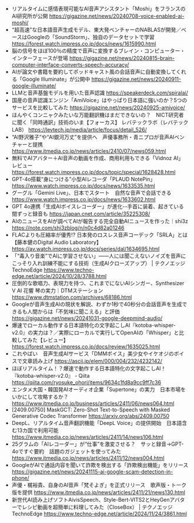 - リアルタイムに感情表現可能なAI音声アシスタント「Moshi」をフランスのAI研究所が公開 https://gigazine.net/news/20240708-voice-enabled-ai-moshi/
- “超高速”な日本語音声生成モデル、東大発ベンチャーのNABLASが開発／ベースはGoogleの「SoundStorm」、独自のデータセットで学習 https://forest.watch.impress.co.jp/docs/news/1615990.html
- 脳の信号をほぼ100％の精度で音声に変換するブレイン・コンピューター・インターフェースが登場 https://gigazine.net/news/20240815-brain-computer-interface-converts-speech-accuracy/
- AIが論文や書籍を要約してポッドキャスト風の会話音声に自動変換してくれる「Google Illuminate」が公開中 https://gigazine.net/news/20240911-google-illuminate/
- LLMと音声基盤モデルを用いた音声認識 https://speakerdeck.com/spiralai/
- 国産の音声認識エンジン「AmiVoice」はやっぱり日本語に強いのか？5つのサービスを比較してみた https://gigazine.net/news/20240925-amivoice/
- ほんやくコンニャクみたいな万能翻訳機はまだできないの？　NICT研究者に聞く「同時通訳」技術のいま【フォーカス】 レバテックラボ（レバテックLAB） https://levtech.jp/media/article/focus/detail_526/
- “AI野沢雅子”や“AI銀河万丈”を提供へ　声優事務所・青ニプロが音声AIベンチャーと提携 https://www.itmedia.co.jp/news/articles/2410/07/news059.html
- 無料でAIアバター＋AI音声の動画を作成、商用利用もできる「Vidnoz AI」レビュー https://forest.watch.impress.co.jp/docs/topic/special/1628428.html
- GPT-4o搭載“身につける”小型AIレコーダ「PLAUD NotePin」https://www.watch.impress.co.jp/docs/news/1633535.html
- グーグル「Gemini Live」、日本でスタート　自然な音声で会話できる https://www.watch.impress.co.jp/docs/news/1633602.html
- GPT 4o連携「生成AIボイスレコーダー」が進化--手首に装着、起きている間ずっと録音も https://japan.cnet.com/article/35225308/
- AIのニュースをAIが調べてAIが報告する完全自動AIニュースを作った｜shi3z https://note.com/shi3zblog/n/n0c4d82a01246
- FLACよりも圧縮率が優秀!? 日本発のロスレス音声コーデック「SRLA」とは【藤本健のDigital Audio Laboratory】 https://av.watch.impress.co.jp/docs/series/dal/1634695.html
- 「“毒入り音楽”でAIに学習させない」――人には聞こえないノイズを音声にこっそり入れ訓練不能にする技術（生成AIクローズアップ） | テクノエッジ TechnoEdge https://www.techno-edge.net/article/2024/10/28/3788.html
- 圧倒的な歌唱力、表現力を持つ、これまでにないAIシンガー、Synthesizer V AI 花響 琴の実力｜DTMステーション https://www.dtmstation.com/archives/68186.html
- Googleが音声生成AIの現状を解説、わずか1秒で40秒分の会話音声を生成できるも人間からは「不気味に聞こえる」と評価 https://gigazine.net/news/20241031-google-deepmind-audio/
- 爆速でローカル動作する日本語特化の文字起こしAI『kotoba-whisper-v2.0』の実力は？／実際にローカルで実行してOpenAIの「Whisper」と比較してみた【レビュー】 https://forest.watch.impress.co.jp/docs/review/1635025.html
- これやばい　音声生成AIサービス「DMMボイス」美少女やイケオジのボイスで文章読み上げ https://ascii.jp/elem/000/004/232/4232142/
- ほぼリアルタイム！？爆速で動作する日本語特化の文字起こしAI！『kotoba-whisper-v2.0』 - Qiita https://qiita.com/ryosuke_ohori/items/9634c1fd8a9cc9ff7c36
- エンタメ大国・韓国発AIオーディオ企業「Supertone」の実力　日本市場をいかにして攻略するか？ https://www.itmedia.co.jp/business/articles/2411/06/news064.html
- [2409.00750] MaskGCT: Zero-Shot Text-to-Speech with Masked Generative Codec Transformer https://arxiv.org/abs/2409.00750
- DeepL、リアルタイム音声翻訳機能「DeepL Voice」の提供開始　日本語含む13カ国で利用可能 https://www.itmedia.co.jp/news/articles/2411/14/news106.html
- 25グラムの「AIレコーダー」が“仕事”を激変させる？　サッと録音→GPT-4oですぐ要約　話題のガジェットを使ってみた https://www.itmedia.co.jp/news/articles/2411/12/news004.html
- GoogleがAIで通話内容を聞いて詐欺を検出する「詐欺検出機能」をリリース https://gigazine.net/news/20241115-ai-google-scam-detection-in-phone/
- 声優・梶裕貴、自身のAI音声「梵そよぎ」を正式リリース　歌声版・トーク版を提供 https://www.itmedia.co.jp/news/articles/2411/21/news130.html
- 新世代AI読み上げソフトAivisSpeech、Style-Bert-VITS2とHeyGenアバターでレシピ動画を超簡単に料理してみた（CloseBox） | テクノエッジ TechnoEdge https://www.techno-edge.net/article/2024/11/24/3861.html